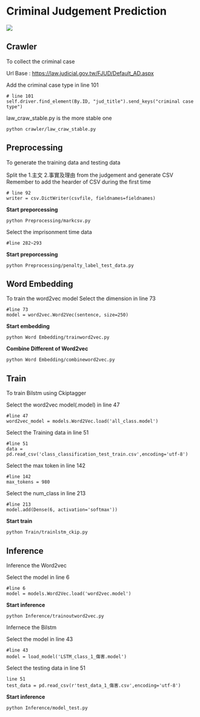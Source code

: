 # Criminal Judgement Prediction

![](https://i.imgur.com/8ZHBqAs.png)

## Crawler

To collect the criminal case

Url Base : https://law.judicial.gov.tw/FJUD/Default_AD.aspx

Add the criminal case type in line 101
```
# line 101
self.driver.find_element(By.ID, "jud_title").send_keys("criminal case type")
```


law_craw_stable.py is the more stable one
```
python crawler/law_craw_stable.py
```

## Preprocessing

To generate the training data and testing data

Split the 1.主文 2.事實及理由 from the judgement and generate CSV
Remember to add the hearder of CSV during the first time

```
# line 92 
writer = csv.DictWriter(csvfile, fieldnames=fieldnames)
```
**Start preporcessing**
```
python Preprocessing/markcsv.py
```

Select the imprisonment time data 

```
#line 282~293
```
**Start preporcessing**

```
python Preprocessing/penalty_label_test_data.py
```

##  Word Embedding

To train the word2vec model
Select the dimension in line 73
```
#line 73
model = word2vec.Word2Vec(sentence, size=250)
```
**Start embedding**
```
python Word Embedding/trainword2vec.py
```

**Combine Different of Word2vec**

```
python Word Embedding/combineword2vec.py
```
## Train
To train Bilstm using Ckiptagger

Select the word2vec model(.model) in line 47
```
#line 47
word2vec_model = models.Word2Vec.load('all_class.model')
```

Select the Training data in line 51
```
#line 51
data = pd.read_csv('class_classification_test_train.csv',encoding='utf-8')
```

Select the max token in line 142
```
#line 142
max_tokens = 980
```
Select the num_class in line 213
```
#line 213
model.add(Dense(6, activation='softmax'))
```


**Start train**
```
python Train/trainlstm_ckip.py
```


## Inference

Inference the Word2vec

Select the model in line 6
```
#line 6 
model = models.Word2Vec.load('word2vec.model')
```
**Start inference**
```
python Inference/trainoutword2vec.py
```

Infernece the Bilstm

Select the model in line 43
```
#line 43
model = load_model('LSTM_class_1_傷害.model')
```
Select the testing data in line 51
```
line 51
test_data = pd.read_csv(r'test_data_1_傷害.csv',encoding='utf-8')
```
**Start inference**
```
python Inference/model_test.py
```